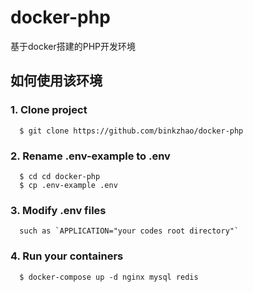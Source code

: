 # docker-php

基于docker搭建的PHP开发环境

## 如何使用该环境
  ### 1. Clone project
      $ git clone https://github.com/binkzhao/docker-php
  
  ### 2. Rename .env-example to .env
      $ cd cd docker-php
      $ cp .env-example .env
  
  ### 3. Modify .env files
      such as `APPLICATION="your codes root directory"`
  
  ### 4. Run your containers
      $ docker-compose up -d nginx mysql redis
   